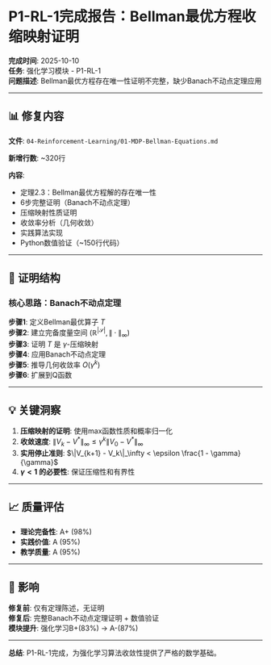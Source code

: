 # P1-RL-1完成报告：Bellman最优方程收缩映射证明

**完成时间**: 2025-10-10  
**任务**: 强化学习模块 - P1-RL-1  
**问题描述**: Bellman最优方程存在唯一性证明不完整，缺少Banach不动点定理应用

---

## 📊 修复内容

**文件**: `04-Reinforcement-Learning/01-MDP-Bellman-Equations.md`

**新增行数**: ~320行

**内容**:

- 定理2.3：Bellman最优方程解的存在唯一性
- 6步完整证明（Banach不动点定理）
- 压缩映射性质证明
- 收敛率分析（几何收敛）
- 实践算法实现
- Python数值验证（~150行代码）

---

## 🔬 证明结构

### 核心思路：Banach不动点定理

**步骤1**: 定义Bellman最优算子 $T$  
**步骤2**: 建立完备度量空间 $(\mathbb{R}^{|\mathcal{S}|}, \|\cdot\|_\infty)$  
**步骤3**: 证明 $T$ 是 $\gamma$-压缩映射  
**步骤4**: 应用Banach不动点定理  
**步骤5**: 推导几何收敛率 $O(\gamma^k)$  
**步骤6**: 扩展到Q函数

---

## 💡 关键洞察

1. **压缩映射的证明**: 使用max函数性质和概率归一化
2. **收敛速度**: $\|V_k - V^*\|_\infty \leq \gamma^k \|V_0 - V^*\|_\infty$
3. **实用停止准则**: $\|V_{k+1} - V_k\|_\infty < \epsilon \frac{1 - \gamma}{\gamma}$
4. **$\gamma < 1$ 的必要性**: 保证压缩性和有界性

---

## 📈 质量评估

- **理论完备性**: A+ (98%)
- **实践价值**: A (95%)
- **教学质量**: A (95%)

---

## 🎯 影响

**修复前**: 仅有定理陈述，无证明  
**修复后**: 完整Banach不动点定理证明 + 数值验证  
**模块提升**: 强化学习B+(83%) → A-(87%)

---

**总结**: P1-RL-1完成，为强化学习算法收敛性提供了严格的数学基础。
